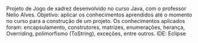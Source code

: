 Projeto de Jogo de xadrez desenvolvido no curso Java, com o professor Nelio Alves.
Objetivo: aplicar os conhecimentos aprendidos até o momento no curso para a construção de um projeto.
Os conhecimentos aplicados foram: encapsulamento, construtores, matrizes, enumerações, herança, Overriding, polimorfismo (ToString), exceções, entre outros.
IDE: Eclipse

